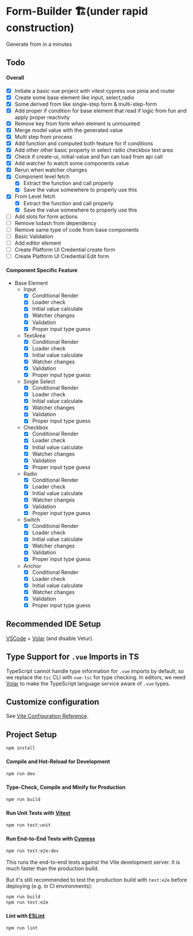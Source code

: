 # Form-Builder 🏗️(under rapid construction)

Generate from in a minutes

## Todo

#### Overall

- [x] Initiate a basic vue project with vitest cypress vue pinia and router
- [x] Create some base element like input, select,radio
- [x] Some derived from like single-step form & multi-step-form
- [x] Add proper if condition for base element that read if logic from fun and apply proper reactivity
- [x] Remove key from form when element is unmounted
- [x] Merge model value with the generated value
- [x] Multi step from process
- [x] Add function and computed both feature for if conditions
- [x] Add other other basic property in select radio checkbox text area
- [x] Check if create-ui, initial-value and fun can load from api call
- [x] Add watcher fo watch some components value
- [x] Rerun when watcher changes
- [x] Component level fetch
  - [x] Extract the function and call properly
  - [x] Save the value somewhere to properly use this
- [x] From Level fetch
  - [x] Extract the function and call properly
  - [x] Save the value somewhere to properly use this
- [ ] Add slots for form actions
- [ ] Remove lodash from dependency
- [ ] Remove same type of code from base components
- [ ] Basic Validation
- [ ] Add editor element
- [ ] Create Platform UI Credential create form
- [ ] Create Platform UI Credential Edit form

#### Component Specific Feature

- Base Element
  - Input
    - [x] Conditional Render
    - [x] Loader check
    - [x] Initial value calculate
    - [x] Watcher changes
    - [x] Validation
    - [x] Proper input type guess
  - TextArea
    - [x] Conditional Render
    - [x] Loader check
    - [x] Initial value calculate
    - [x] Watcher changes
    - [x] Validation
    - [x] Proper input type guess
  - Single Select
    - [x] Conditional Render
    - [x] Loader check
    - [x] Initial value calculate
    - [x] Watcher changes
    - [x] Validation
    - [x] Proper input type guess
  - Checkbox
    - [x] Conditional Render
    - [x] Loader check
    - [x] Initial value calculate
    - [x] Watcher changes
    - [x] Validation
    - [x] Proper input type guess
  - Radio
    - [x] Conditional Render
    - [x] Loader check
    - [x] Initial value calculate
    - [x] Watcher changes
    - [x] Validation
    - [x] Proper input type guess
  - Switch
    - [x] Conditional Render
    - [x] Loader check
    - [x] Initial value calculate
    - [x] Watcher changes
    - [x] Validation
    - [x] Proper input type guess
  - Anchor
    - [x] Conditional Render
    - [x] Loader check
    - [x] Initial value calculate
    - [x] Watcher changes
    - [x] Validation
    - [x] Proper input type guess

## Recommended IDE Setup

[VSCode](https://code.visualstudio.com/) + [Volar](https://marketplace.visualstudio.com/items?itemName=Vue.volar) (and disable Vetur).

## Type Support for `.vue` Imports in TS

TypeScript cannot handle type information for `.vue` imports by default, so we replace the `tsc` CLI with `vue-tsc` for type checking. In editors, we need [Volar](https://marketplace.visualstudio.com/items?itemName=Vue.volar) to make the TypeScript language service aware of `.vue` types.

## Customize configuration

See [Vite Configuration Reference](https://vitejs.dev/config/).

## Project Setup

```sh
npm install
```

#### Compile and Hot-Reload for Development

```sh
npm run dev
```

#### Type-Check, Compile and Minify for Production

```sh
npm run build
```

#### Run Unit Tests with [Vitest](https://vitest.dev/)

```sh
npm run test:unit
```

#### Run End-to-End Tests with [Cypress](https://www.cypress.io/)

```sh
npm run test:e2e:dev
```

This runs the end-to-end tests against the Vite development server.
It is much faster than the production build.

But it's still recommended to test the production build with `test:e2e` before deploying (e.g. in CI environments):

```sh
npm run build
npm run test:e2e
```

#### Lint with [ESLint](https://eslint.org/)

```sh
npm run lint
```
